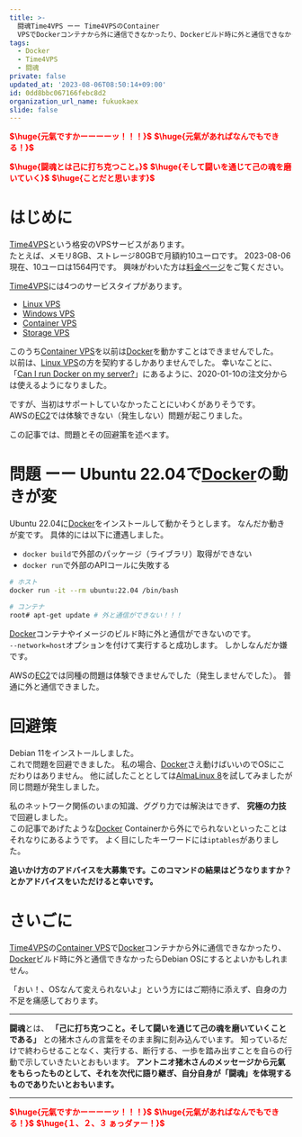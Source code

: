 ```yaml
---
title: >-
  闘魂Time4VPS ーー Time4VPSのContainer
  VPSでDockerコンテナから外に通信できなかったり、Dockerビルド時に外と通信できなかったらDebian OSにするとよいかもしれません
tags:
  - Docker
  - Time4VPS
  - 闘魂
private: false
updated_at: '2023-08-06T08:50:14+09:00'
id: 0dd8bbc067166febc8d2
organization_url_name: fukuokaex
slide: false
---
```

<b><font color="red">$\huge{元氣ですかーーーーッ！！！}$</font></b>
<b><font color="red">$\huge{元氣があればなんでもできる！}$</font></b>

<b><font color="red">$\huge{闘魂とは己に打ち克つこと。}$</font></b>
<b><font color="red">$\huge{そして闘いを通じて己の魂を磨いていく}$</font></b>
<b><font color="red">$\huge{ことだと思います}$</font></b>

# はじめに

[Time4VPS](https://www.time4vps.com/)という格安のVPSサービスがあります。  
たとえば、メモリ8GB、ストレージ80GBで月額約10ユーロです。
2023-08-06現在、10ユーロは1564円です。
興味がわいた方は[料金ページ](https://www.time4vps.com/container-vps/#annually)をご覧ください。  

[Time4VPS](https://www.time4vps.com/)には4つのサービスタイプがあります。  

- [Linux VPS](https://www.time4vps.com/linux-vps/)
- [Windows VPS](https://www.time4vps.com/windows-vps/)
- [Container VPS](https://www.time4vps.com/container-vps/)
- [Storage VPS](https://www.time4vps.com/storage-vps/)

このうち[Container VPS](https://www.time4vps.com/container-vps/)を以前は[Docker](https://www.docker.com/)を動かすことはできませんでした。  
以前は、[Linux VPS](https://www.time4vps.com/linux-vps/)の方を契約するしかありませんでした。
幸いなことに、「[Can I run Docker on my server?](https://www.time4vps.com/knowledgebase/can-i-run-docker-on-my-server/)」にあるように、2020-01-10の注文分からは使えるようになりました。

ですが、当初はサポートしていなかったことにいわくがありそうです。  
AWSの[EC2](https://aws.amazon.com/jp/ec2/)では体験できない（発生しない）問題が起こりました。  

この記事では、問題とその回避策を述べます。 

# 問題 ーー Ubuntu 22.04で[Docker](https://www.docker.com/)の動きが変

 Ubuntu 22.04に[Docker](https://www.docker.com/)をインストールして動かそうとします。
 なんだか動きが変です。
 具体的には以下に遭遇しました。

 - `docker build`で外部のパッケージ（ライブラリ）取得ができない
 - `docker run`で外部のAPIコールに失敗する

```bash
# ホスト
docker run -it --rm ubuntu:22.04 /bin/bash

# コンテナ
root# apt-get update # 外と通信ができない！！！
```

[Docker](https://www.docker.com/)コンテナやイメージのビルド時に外と通信ができないのです。  
`--network=host`オプションを付けて実行すると成功します。
しかしなんだか嫌です。

AWSの[EC2](https://aws.amazon.com/jp/ec2/)では同種の問題は体験できませんでした（発生しませんでした）。
普通に外と通信できました。

 # 回避策

Debian 11をインストールしました。  
これで問題を回避できました。
私の場合、[Docker](https://www.docker.com/)さえ動けばいいのでOSにこだわりはありません。
他に試したこととしては[AlmaLinux 8](https://almalinux.org/ja/)を試してみましたが同じ問題が発生しました。

私のネットワーク関係のいまの知識、ググり力では解決はできず、 **究極の力技** で回避しました。  
この記事であげたような[Docker](https://www.docker.com/) Containerから外にでられないといったことはそれなりにあるようです。
よく目にしたキーワードには`iptables`がありました。

**追いかけ方のアドバイスを大募集です。このコマンドの結果はどうなりますか？　とかアドバイスをいただけると幸いです。**

# さいごに

[Time4VPS](https://www.time4vps.com/)の[Container VPS](https://www.time4vps.com/container-vps/)で[Docker](https://www.docker.com/)コンテナから外に通信できなかったり、[Docker](https://www.docker.com/)ビルド時に外と通信できなかったらDebian OSにするとよいかもしれません。

「おい！、OSなんて変えられないよ」という方にはご期待に添えず、自身の力不足を痛感しております。

---


**闘魂**とは、  **「己に打ち克つこと。そして闘いを通じて己の魂を磨いていくことである」** との猪木さんの言葉をそのまま胸に刻み込んでいます。
知っているだけで終わらせることなく、実行する、断行する、一歩を踏み出すことを自らの行動で示していきたいとおもいます。
**アントニオ猪木さんのメッセージから元氣をもらったものとして、それを次代に語り継ぎ、自分自身が「闘魂」を体現するものでありたいとおもいます。**

---

<b><font color="red">$\huge{元氣ですかーーーーッ！！！}$</font></b>
<b><font color="red">$\huge{元氣があればなんでもできる！}$</font></b>
<b><font color="red">$\huge{１、２、３ ぁっダァー！}$</font></b>


